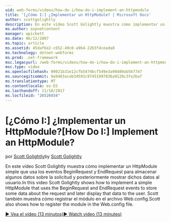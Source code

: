 ```yaml
---
uid: web-forms/videos/how-do-i/how-do-i-implement-an-httpmodule
title: '[¿Cómo I:] ¿Implementar un HttpModule? | Microsoft Docs'
author: scottgolightly
description: En este vídeo Scott Golightly muestra cómo implementar un HttpModule simple que utiliza los eventos BeginRequest y EndRequest para almacenar algunos datos sobre la solicitud...
ms.author: aspnetcontent
manager: wpickett
ms.date: 06/12/2007
ms.topic: article
ms.assetid: 45daf6e2-c652-49c0-a9b4-2263f4ceada8
ms.technology: dotnet-webforms
ms.prod: .net-framework
msc.legacyurl: /web-forms/videos/how-do-i/how-do-i-implement-an-httpmodule
msc.type: video
ms.openlocfilehash: 09021b31e12cfb5474bcf549e3a90489ab567747
ms.sourcegitcommit: 9a9483aceb34591c97451997036a9120c3fe2baf
ms.translationtype: MT
ms.contentlocale: es-ES
ms.lasthandoff: 11/10/2017
ms.locfileid: "26526034"
---
```

<a name="how-do-i-implement-an-httpmodule"></a><span data-ttu-id="013d4-104">[¿Cómo I:] ¿Implementar un HttpModule?</span><span class="sxs-lookup"><span data-stu-id="013d4-104">[How Do I:] Implement an HttpModule?</span></span>
====================
<span data-ttu-id="013d4-105">por [Scott Golightly](https://github.com/scottgolightly)</span><span class="sxs-lookup"><span data-stu-id="013d4-105">by [Scott Golightly](https://github.com/scottgolightly)</span></span>

<span data-ttu-id="013d4-106">En este vídeo Scott Golightly muestra cómo implementar un HttpModule simple que usa los eventos BeginRequest y EndRequest para almacenar algunos datos sobre la solicitud y posteriormente mostrar dichos datos al usuario.</span><span class="sxs-lookup"><span data-stu-id="013d4-106">In this video Scott Golightly shows how to implement a simple HttpModule that uses the BeginRequest and EndRequest events to store some data about the request and later display that data to the user.</span></span> <span data-ttu-id="013d4-107">Scott también muestra cómo registrar el módulo en el archivo Web.config.</span><span class="sxs-lookup"><span data-stu-id="013d4-107">Scott also shows how to register the module in the Web.config file.</span></span>

[<span data-ttu-id="013d4-108">&#9654; Vea el vídeo (13 minutos)</span><span class="sxs-lookup"><span data-stu-id="013d4-108">&#9654; Watch video (13 minutes)</span></span>](https://channel9.msdn.com/Blogs/ASP-NET-Site-Videos/how-do-i-implement-an-httpmodule)
